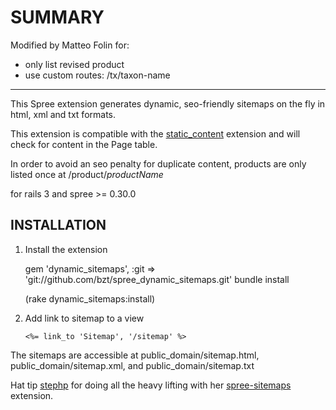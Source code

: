 SUMMARY
=======
Modified by Matteo Folin for:
* only list revised product
* use custom routes: /tx/taxon-name
***

This Spree extension generates dynamic, seo-friendly sitemaps on the fly in html, xml and txt formats.

This extension is compatible with the [static_content][1] extension and will check for content in the Page table.

In order to avoid an seo penalty for duplicate content, products are only listed once at /product/_productName_

for rails 3 and spree >= 0.30.0

INSTALLATION
------------

1. Install the extension

	gem 'dynamic_sitemaps', :git => 'git://github.com/bzt/spree_dynamic_sitemaps.git' 
	bundle install 
	
	(rake dynamic_sitemaps:install)

2. Add link to sitemap to a view
    
    `<%= link_to 'Sitemap', '/sitemap' %>`

The sitemaps are accessible at public_domain/sitemap.html, public_domain/sitemap.xml, and public_domain/sitemap.txt

Hat tip [stephp][2] for doing all the heavy lifting with her [spree-sitemaps][3] extension.

[1]: http://ext.spreecommerce.com/extensions/2-static-content
[2]: http://github.com/stephp
[3]: http://ext.spreecommerce.com/extensions/3-spree-sitemaps
